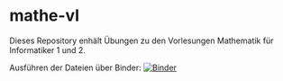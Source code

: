 # mathe-vl

Dieses Repository enhält Übungen zu den Vorlesungen Mathematik für Informatiker 1 und 2.

Ausführen der Dateien über Binder: [![Binder](https://mybinder.org/badge_logo.svg)](https://mybinder.org/v2/gh/tokrelo/mathe-vl/HEAD)